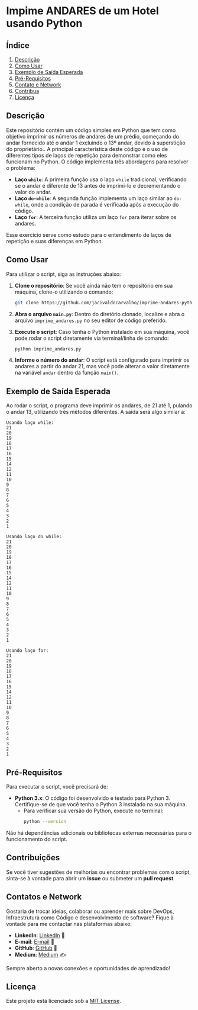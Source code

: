 # Impime ANDARES de um Hotel usando Python

## Índice
1. [Descrição](#descrição)
2. [Como Usar](#como-usar)
3. [Exemplo de Saída Esperada](#exemplo-de-saída-esperada)
4. [Pré-Requisitos](#pré-requisitos)
5. [Contato e Network](##contatos-e-network)
6. [Contribua](#Contribua)
7. [Licença](#licença)


## Descrição

Este repositório contém um código simples em Python que tem como objetivo imprimir os números de andares de um prédio, começando do andar fornecido até o andar 1 excluindo o 13º andar, devido à superstição do proprietário.. A principal característica deste código é o uso de diferentes tipos de laços de repetição para demonstrar como eles funcionam no Python. O código implementa três abordagens para resolver o problema:

- **Laço `while`**: A primeira função usa o laço `while` tradicional, verificando se o andar é diferente de 13 antes de imprimi-lo e decrementando o valor do andar.
- **Laço `do-while`**: A segunda função implementa um laço similar ao `do-while`, onde a condição de parada é verificada após a execução do código.
- **Laço `for`**: A terceira função utiliza um laço `for` para iterar sobre os andares.

Esse exercício serve como estudo para o entendimento de laços de repetição e suas diferenças em Python.


## Como Usar

Para utilizar o script, siga as instruções abaixo:

1. **Clone o repositório**:
   Se você ainda não tem o repositório em sua máquina, clone-o utilizando o comando:
   ```bash
   git clone https://github.com/jacivaldocarvalho/imprime-andares-python.git
   ```

2. **Abra o arquivo `main.py`**:
   Dentro do diretório clonado, localize e abra o arquivo `imprime_andares.py` no seu editor de código preferido.

3. **Execute o script**:
   Caso tenha o Python instalado em sua máquina, você pode rodar o script diretamente via terminal/linha de comando:
   ```bash
   python imprime_andares.py
   ```

4. **Informe o número do andar**:
   O script está configurado para imprimir os andares a partir do andar 21, mas você pode alterar o valor diretamente na variável `andar` dentro da função `main()`.


## Exemplo de Saída Esperada

Ao rodar o script, o programa deve imprimir os andares, de 21 até 1, pulando o andar 13, utilizando três métodos diferentes. A saída será algo similar a:

```
Usando laço while:
21
20
19
18
17
16
15
14
12
11
10
9
8
7
6
5
4
3
2
1

Usando laço do while:
21
20
19
18
17
16
15
14
12
11
10
9
8
7
6
5
4
3
2
1

Usando laço for:
21
20
19
18
17
16
15
14
12
11
10
9
8
7
6
5
4
3
2
1
```


## Pré-Requisitos

Para executar o script, você precisará de:

- **Python 3.x**: O código foi desenvolvido e testado para Python 3. Certifique-se de que você tenha o Python 3 instalado na sua máquina.
  - Para verificar sua versão do Python, execute no terminal:
    ```bash
    python --version
    ```
  
Não há dependências adicionais ou bibliotecas externas necessárias para o funcionamento do script.


## Contribuições

Se você tiver sugestões de melhorias ou encontrar problemas com o script, sinta-se à vontade para abrir um **issue** ou submeter um **pull request**.

## Contatos e Network

Gostaria de trocar ideias, colaborar ou aprender mais sobre DevOps, Infraestrutura como Código e desenvolvimento de software? Fique à vontade para me contactar nas plataformas abaixo:

- **LinkedIn**: [LinkedIn](https://www.linkedin.com/in/jacivaldocarvalho/) 👔
- **E-mail**: [E-mail](mailto:jacivaldocarvalho@gmail.com) 📧
- **GitHub**: [GitHub](https://github.com/jacivaldocarvalho) 🐙
- **Medium**: [Medium](https://medium.com/@jacivaldocarvalho) ✍️

Sempre aberto a novas conexões e oportunidades de aprendizado!

## Licença

Este projeto está licenciado sob a [MIT License](LICENSE).
